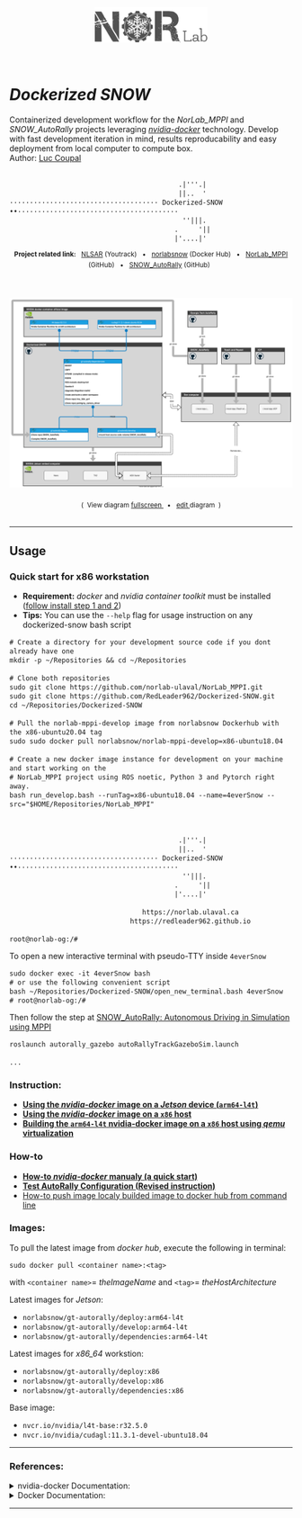 
<div align="center">
<a href="https://norlab.ulaval.ca">
<img src="visual/norlab_logo_acronym_dark.png" width="200">
</a>
<br>
<br>
<br>
</div>

# _Dockerized SNOW_
Containerized development workflow for the _NorLab_MPPI_ and _SNOW_AutoRally_ projects leveraging [_nvidia-docker_](https://github.com/NVIDIA/nvidia-docker) technology.
Develop with fast development iteration in mind, results reproducability and easy deployment from local computer to compute box.    
Author: [Luc Coupal](https://redleader962.github.io) 

```shell

                                          .|'''.|                                               
                                          ||..  '                                               
····································· Dockerized-SNOW ••········································
                                           ''|||.                                               
                                         .     '||                                              
                                         |'....|'                                               

```


<div align="center">
<p>
<sup>
<b>Project related link: </b> &nbsp; 
<a href="https://redleader.myjetbrains.com/youtrack/dashboard?id=bce3112d-bda1-425c-8628-802a047be4d3">NLSAR</a>
(Youtrack) &nbsp; • &nbsp;  
<a href="https://hub.docker.com/u/norlabsnow">norlabsnow</a>
(Docker Hub) &nbsp; • &nbsp; 
<a href="https://github.com/norlab-ulaval/NorLab_MPPI">NorLab_MPPI</a>
(GitHub) &nbsp; • &nbsp; 
<a href="https://github.com/RedLeader962/SNOW_AutoRally">SNOW_AutoRally</a>
(GitHub)
&nbsp;
</sup>
</p>
</div>
<br>
<div align="center">
<p>
<a href="https://viewer.diagrams.net/?target=blank&highlight=0000ff&edit=_blank&layers=1&nav=1&title=dockerized_snow_plan.drawio#Uhttps%3A%2F%2Fraw.githubusercontent.com%2FRedLeader962%2FDockerized-SNOW%2Fmaster%2Fdrawio%2Fdockerized_snow_plan.drawio">
<img src="drawio/dockerized_snow_plan.svg">
</a>
</p>
<sub>
(&nbsp; View diagram  
<a href="https://viewer.diagrams.net/?target=blank&highlight=0000ff&edit=_blank&layers=1&nav=1&title=dockerized_snow_plan.drawio#Uhttps%3A%2F%2Fraw.githubusercontent.com%2FRedLeader962%2FDockerized-SNOW%2Fmaster%2Fdrawio%2Fdockerized_snow_plan.drawio">
fullscreen
</a>
&nbsp; • &nbsp;
<a href="https://app.diagrams.net/?mode=github#HRedLeader962%2FDockerized-SNOW%2Fmaster%2Fdrawio%2Fdockerized_snow_plan.drawio" target="_blank" rel="noopener noreferrer">edit
</a>
diagram &nbsp;)
</sub>
</div>
<br>


<!-- 

---

<div align="center">
<p>
<a href="https://viewer.diagrams.net/?target=blank&highlight=0000ff&edit=_blank&layers=1&nav=1&title=dockerized_snow_norlab_mppi_plan2.drawio#Uhttps%3A%2F%2Fraw.githubusercontent.com%2FRedLeader962%2FDockerized-SNOW%2Fmaster%2Fdrawio%2Fdockerized_snow_norlab_mppi_plan2.drawio">
<img src="drawio/dockerized_snow_plan.svg">
</a>
</p>
<sub>
(&nbsp; View diagram  
<a href="https://viewer.diagrams.net/?target=blank&highlight=0000ff&edit=_blank&layers=1&nav=1&title=dockerized_snow_norlab_mppi_plan2.drawio#Uhttps%3A%2F%2Fraw.githubusercontent.com%2FRedLeader962%2FDockerized-SNOW%2Fmaster%2Fdrawio%2Fdockerized_snow_norlab_mppi_plan2.drawio">
fullscreen
</a>
&nbsp; • &nbsp;
<a href="https://app.diagrams.net/?mode=github#HRedLeader962%2FDockerized-SNOW%2Fmaster%2Fdrawio%2Fdockerized_snow_norlab_mppi_plan2.drawio" target="_blank" rel="noopener noreferrer">edit
</a>
diagram &nbsp;)
</sub>
</div>
<br>
-->

---
## Usage

### Quick start for x86 workstation
- **Requirement:** _docker_ and _nvidia container toolkit_ must be installed ([follow install step 1 and 2](how_to_readme/README_x86_architecture.md))
- **Tips:** You can use the `--help` flag for usage instruction on any dockerized-snow bash script

```shell
# Create a directory for your development source code if you dont already have one
mkdir -p ~/Repositories && cd ~/Repositories

# Clone both repositories 
sudo git clone https://github.com/norlab-ulaval/NorLab_MPPI.git
sudo git clone https://github.com/RedLeader962/Dockerized-SNOW.git
cd ~/Repositories/Dockerized-SNOW

# Pull the norlab-mppi-develop image from norlabsnow Dockerhub with the x86-ubuntu20.04 tag
sudo sudo docker pull norlabsnow/norlab-mppi-develop=x86-ubuntu18.04 

# Create a new docker image instance for development on your machine and start working on the 
# NorLab_MPPI project using ROS noetic, Python 3 and Pytorch right away.
bash run_develop.bash --runTag=x86-ubuntu18.04 --name=4everSnow --src="$HOME/Repositories/NorLab_MPPI"



                                          .|'''.|                                               
                                          ||..  '                                               
····································· Dockerized-SNOW ••········································
                                           ''|||.                                               
                                         .     '||                                              
                                         |'....|'                                               

                                 https://norlab.ulaval.ca                                       
                              https://redleader962.github.io                                    

root@norlab-og:/#
```
To open a new interactive terminal with pseudo-TTY inside `4everSnow`
```shell 
sudo docker exec -it 4everSnow bash
# or use the following convenient script
bash ~/Repositories/Dockerized-SNOW/open_new_terminal.bash 4everSnow
# root@norlab-og:/#
```


Then follow the step at [SNOW_AutoRally: Autonomous Driving in Simulation using MPPI](https://github.com/RedLeader962/SNOW_AutoRally#autonomous-driving-in-simulation-using-mppi)
```docker
roslaunch autorally_gazebo autoRallyTrackGazeboSim.launch

...
```


### Instruction:

- [**Using the _nvidia-docker_ image on a _Jetson_ device (`arm64-l4t`)**](how_to_readme/README_Jetson_builded.md)
- [**Using the _nvidia-docker_ image on a `x86` host**](how_to_readme/README_x86_architecture.md)
- [**Building the `arm64-l4t` nvidia-docker image on a `x86` host using _qemu_ virtualization**](how_to_readme/README_cross_compiler.md)

### How-to
- [**How-to _nvidia-docker_ manualy (a quick start)**](how_to_readme/README_docker_manualy_quickstart.md)
- [**Test AutoRally Configuration (**Revised instruction**)**](https://github.com/RedLeader962/SNOW_AutoRally#test-autorally-configuration-in-gazebo-revised-instruction)
- [How-to push image localy builded image to docker hub from command line](how_to_readme/README_push_to_dockerhub.md)


### Images:
To pull the latest image from _docker hub_, execute the following in terminal: 
```shell
sudo docker pull <container name>:<tag>
```
with `<container name>`= _theImageName_ and `<tag>`= _theHostArchitecture_  

Latest images for _Jetson_: 
  - `norlabsnow/gt-autorally/deploy:arm64-l4t`
  - `norlabsnow/gt-autorally/develop:arm64-l4t`
  - `norlabsnow/gt-autorally/dependencies:arm64-l4t`

Latest images for _x86_64_ workstion: 
  - `norlabsnow/gt-autorally/deploy:x86`
  - `norlabsnow/gt-autorally/develop:x86`
  - `norlabsnow/gt-autorally/dependencies:x86`

Base image: 
  - `nvcr.io/nvidia/l4t-base:r32.5.0`
  - `nvcr.io/nvidia/cudagl:11.3.1-devel-ubuntu18.04`


---
### References:

<details>
<summary>nvidia-docker Documentation:</summary>

- [nvidia-docker: Build and run Docker containers leveraging NVIDIA GPUs](https://github.com/NVIDIA/nvidia-docker) 
  - [NVIDIA Container Runtime on _Jetson_](https://github.com/NVIDIA/nvidia-docker/wiki/NVIDIA-Container-Runtime-on-Jetson)
  - [Driver containers](https://github.com/NVIDIA/nvidia-docker/wiki/Driver-containers)
- [NVIDIA Cloud Native Technologies](https://docs.nvidia.com/datacenter/cloud-native/#)
- Base image for _jetson_:
  - https://ngc.nvidia.com/catalog/containers/nvidia:l4t-base
  - https://developer.nvidia.com/embedded/jetson-cloud-native
- Base image with _CUDA_ and _OpenGL_ support:
  - https://hub.docker.com/r/nvidia/cudagl/
  - https://github.com/NVIDIA/nvidia-docker/wiki/CUDA
  - https://ngc.nvidia.com/catalog/containers/nvidia:cudagl

</details>

<details>
<summary>Docker Documentation:</summary>

- [Use the Docker command line | Docker Documentation](https://docs.docker.com/engine/reference/commandline/cli/)
- [Dockerfile reference | Docker Documentation](https://docs.docker.com/engine/reference/builder/)

</details>

---




 

